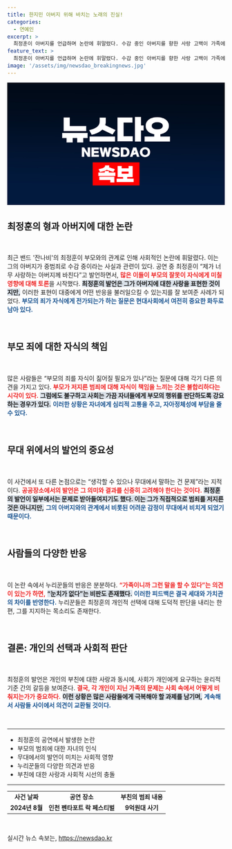 ```yaml
---
title: 한지민 아버지 위해 바치는 노래의 진실!
categories:
  - 연예인
excerpt: >
  최정훈이 아버지를 언급하며 논란에 휘말렸다. 수감 중인 아버지를 향한 사랑 고백이 가족에 대한 생각과 비판을 일으켰고, 이에 대한 다양한 반응이 쏟아지고 있다. 클릭해서 사건의 전말을 확인해보세요!
feature_text: >
  최정훈이 아버지를 언급하며 논란에 휘말렸다. 수감 중인 아버지를 향한 사랑 고백이 가족에 대한 생각과 비판을 일으켰고, 이에 대한 다양한 반응이 쏟아지고 있다. 클릭해서 사건의 전말을 확인해보세요!
image: '/assets/img/newsdao_breakingnews.jpg'
---
```


<p><img src="/assets/img/newsdao_breakingnews.jpg" alt="pcversion 속보" /></p>

<h2 data-ke-size="size26">최정훈의 형과 아버지에 대한 논란</h2>

<p data-ke-size="size16">&nbsp;</p>

<p>최근 밴드 '잔나비'의 최정훈이 부모와의 관계로 인해 사회적인 논란에 휘말렸다. 이는 그의 아버지가 중범죄로 수감 중이라는 사실과 관련이 있다. 공연 중 최정훈이 “제가 너무 사랑하는 아버지께 바친다”고 발언하면서, <b><span style="color: #ee2323;">많은 이들이 부모의 잘못이 자식에게 미칠 영향에 대해 토론</span></b>을 시작했다. <b><span style="background-color: #21538527;">최정훈의 발언은 그가 아버지에 대한 사랑을 표현한 것이지만,</span></b> 이러한 표현이 대중에게 어떤 반응을 불러일으킬 수 있는지를 잘 보여준 사례가 되었다. <b><span style="color: #1a5490;">부모의 죄가 자식에게 전가되는가 하는 질문은 현대사회에서 여전히 중요한 화두로 남아 있다.</span></b></p>

<p data-ke-size="size16">&nbsp;</p>

<h2 data-ke-size="size26">부모 죄에 대한 자식의 책임</h2>

<p data-ke-size="size16">&nbsp;</p>

<p>많은 사람들은 “부모의 죄를 자식이 짊어질 필요가 있나”라는 질문에 대해 각기 다른 의견을 가지고 있다. <b><span style="color: #ee2323;">부모가 저지른 범죄에 대해 자식이 책임을 느끼는 것은 불합리하다는 시각이 있다.</span></b> <b><span style="background-color: #21538527;">그럼에도 불구하고 사회는 가끔 자녀들에게 부모의 행위를 판단하도록 강요하는 경우가 있다.</span></b> <b><span style="color: #1a5490;">이러한 상황은 자녀에게 심리적 고통을 주고, 자아정체성에 부담을 줄 수 있다.</span></b></p>

<p data-ke-size="size16">&nbsp;</p>

<h2 data-ke-size="size26">무대 위에서의 발언의 중요성</h2>

<p data-ke-size="size16">&nbsp;</p>

<p>이 사건에서 또 다른 논점으로는 “생각할 수 있으나 무대에서 말하는 건 문제”라는 지적이다. <b><span style="color: #ee2323;">공공장소에서의 발언은 그 의미와 결과를 신중히 고려해야 한다는 것이다.</span></b> <b><span style="background-color: #21538527;">최정훈의 발언이 일부에서는 문제로 받아들여지기도 했다. 이는 그가 직접적으로 범죄를 저지른 것은 아니지만,</span></b> <b><span style="color: #1a5490;">그의 아버지와의 관계에서 비롯된 어려운 감정이 무대에서 비치게 되었기 때문이다.</span></b></p>

<p data-ke-size="size16">&nbsp;</p>

<h2 data-ke-size="size26">사람들의 다양한 반응</h2>

<p data-ke-size="size16">&nbsp;</p>

<p>이 논란 속에서 누리꾼들의 반응은 분분하다. <b><span style="color: #ee2323;">“가족이니까 그런 말을 할 수 있다”는 의견이 있는가 하면,</span></b> <b><span style="background-color: #21538527;">“눈치가 없다”는 비판도 존재했다.</span></b> <b><span style="color: #1a5490;">이러한 피드백은 결국 세대와 가치관의 차이를 반영한다.</span></b> 누리꾼들은 최정훈의 개인적 선택에 대해 도덕적 판단을 내리는 한편, 그를 지지하는 목소리도 존재한다.</p>

<p data-ke-size="size16">&nbsp;</p>

<h2 data-ke-size="size26">결론: 개인의 선택과 사회적 판단</h2>

<p data-ke-size="size16">&nbsp;</p>

<p>최정훈의 발언은 개인의 부친에 대한 사랑과 동시에, 사회가 개인에게 요구하는 윤리적 기준 간의 갈등을 보여준다. <b><span style="color: #ee2323;">결국, 각 개인이 지닌 가족의 문제는 사회 속에서 어떻게 비춰지는가가 중요하다.</span></b> <b><span style="background-color: #21538527;">이런 상황은 많은 사람들에게 극복해야 할 과제를 남기며,</span></b> <b><span style="color: #1a5490;">계속해서 사람들 사이에서 의견이 교환될 것이다.</span></b></p>

<p data-ke-size="size16">&nbsp;</p> 

<hr />

<ul>
    <li>최정훈의 공연에서 발생한 논란</li>
    <li>부모의 범죄에 대한 자녀의 인식</li>
    <li>무대에서의 발언이 미치는 사회적 영향</li>
    <li>누리꾼들의 다양한 의견과 반응</li>
    <li>부친에 대한 사랑과 사회적 시선의 충돌</li>
</ul> 

<hr />

<table>
    <tr>
        <td style="text-align: center; height: 17px;"><b>사건 날짜</b></td>
        <td style="text-align: center; height: 17px;"><b>공연 장소</b></td>
        <td style="text-align: center; height: 17px;"><b>부친의 범죄 내용</b></td>
    </tr>
    <tr>
        <td style="text-align: center; height: 17px;"><b>2024년 8월</b></td>
        <td style="text-align: center; height: 17px;"><b>인천 펜타포트 락 페스티벌</b></td>
        <td style="text-align: center; height: 17px;"><b>9억원대 사기</b></td>
    </tr>
</table>

<p data-ke-size="size16">&nbsp;</p>
실시간 뉴스 속보는, <a href="https://newsdao.kr" rel="dofollow">https://newsdao.kr</a>


